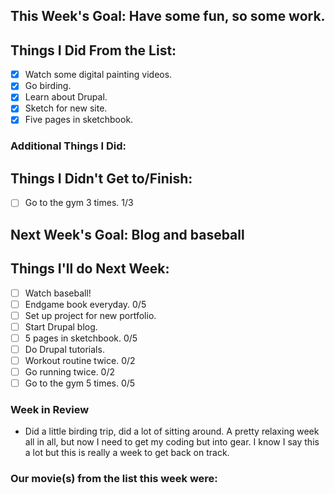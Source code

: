 ## This Week's Goal: Have some fun, so some work.

## Things I Did From the List:

- [x] Watch some digital painting videos.
- [x] Go birding.
- [x] Learn about Drupal.
- [x] Sketch for new site.
- [x] Five pages in sketchbook.

### Additional Things I Did:

## Things I Didn't Get to/Finish:

- [ ] Go to the gym 3 times. 1/3

## Next Week's Goal: Blog and baseball

## Things I'll do Next Week:

- [ ] Watch baseball!
- [ ] Endgame book everyday. 0/5
- [ ] Set up project for new portfolio.
- [ ] Start Drupal blog.
- [ ] 5 pages in sketchbook. 0/5
- [ ] Do Drupal tutorials.
- [ ] Workout routine twice. 0/2
- [ ] Go running twice. 0/2
- [ ] Go to the gym 5 times. 0/5

### Week in Review

- Did a little birding trip, did a lot of sitting around. A pretty relaxing week all in all, but now I need to get my coding but into gear. I know I say this a lot but this is really a week to get back on track.

### Our movie(s) from the list this week were: